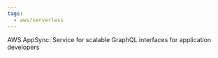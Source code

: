 ```yaml
---
tags:
  - aws/serverless
---
```

AWS AppSync: Service for scalable GraphQL interfaces for application developers